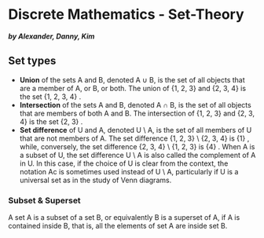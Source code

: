 # Discrete Mathematics - Set-Theory  
***by Alexander, Danny, Kim***
  
## Set types  
* **Union** of the sets A and B, denoted A ∪ B, is the set of all objects that are a member of A, or B, or both. The union of {1, 2, 3} and {2, 3, 4} is the set {1, 2, 3, 4} .  
* **Intersection** of the sets A and B, denoted A ∩ B, is the set of all objects that are members of both A and B. The intersection of {1, 2, 3} and {2, 3, 4} is the set {2, 3} .  
* **Set difference** of U and A, denoted U \ A, is the set of all members of U that are not members of A. The set difference {1, 2, 3} \ {2, 3, 4} is {1} , while, conversely, the set difference {2, 3, 4} \ {1, 2, 3} is {4} . When A is a subset of U, the set difference U \ A is also called the complement of A in U. In this case, if the choice of U is clear from the context, the notation Ac is sometimes used instead of U \ A, particularly if U is a universal set as in the study of Venn diagrams.  
  
### Subset & Superset
A set A is a subset of a set B, or equivalently B is a superset of A, if A is contained inside B, that is, all the elements of set A are inside set B.  
 
